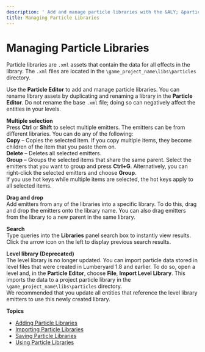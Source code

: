 ```yaml
---
description: ' Add and manage particle libraries with the &ALY; &particle-editor;. '
title: Managing Particle Libraries
---
```

# Managing Particle Libraries<a name="particle-library"></a>

Particle libraries are `.xml` assets that contain the data for all effects in the library\. The `.xml` files are located in the `\game_project_name\libs\particles` directory\.

Use the **Particle Editor** to add and manage particle libraries\. You can rename library assets by duplicating and renaming a library in the **Particle Editor**\. Do not rename the base `.xml` file; doing so can negatively affect the entities in your levels\.

**Multiple selection**  
Press **Ctrl** or **Shift** to select multiple emitters\. The emitters can be from different libraries\. You can do any of the following:  
**Copy** – Copies the selected item\. If you copy multiple items, they become children of the item that you paste them on\.  
**Delete** – Deletes all selected emitters\.  
**Group** – Groups the selected items that share the same parent\. Select the emitters that you want to group and press **Ctrl\+G**\. Alternatively, you can right\-click the selected emitters and choose **Group**\.  
If you use hot keys while multiple items are selected, the hot keys apply to all selected items\.

**Drag and drop**  
Add emitters from any of the libraries into a specific library\. To do this, drag and drop the emitters onto the library name\. You can also drag emitters from the library to a new parent in the same library\.

**Search**  
Type queries into the **Libraries** panel search box to instantly view results\. Click the arrow icon on the left to display previous search results\.

**Level library \(Deprecated\)**  
The level library is no longer updated\. You can import particle data stored in level files that were created in Lumberyard 1\.8 and earlier\. To do so, open a level and, in the **Particle Editor**, choose **File**, **Import Level Library**\. This imports the data to a project particle library in the `\game_project_name\libs\particles` directory\.  
We recommended that you update all entities that reference the level library emitters to use this newly created library\.

**Topics**
+ [Adding Particle Libraries](particle-creating-library.md)
+ [Importing Particle Libraries](particle-importing-library.md)
+ [Saving Particle Libraries](particle-saving-library.md)
+ [Using Particle Libraries](particle-using-library.md)